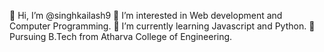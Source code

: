 👋 Hi, I’m @singhkailash9
👀 I’m interested in Web development and Computer Programming.
🌱 I’m currently learning Javascript and Python.
🔭 Pursuing B.Tech from Atharva College of Engineering.

<!---
singhkailash9/singhkailash9 is a ✨ special ✨ repository because its `README.md` (this file) appears on your GitHub profile.
You can click the Preview link to take a look at your changes.
--->
